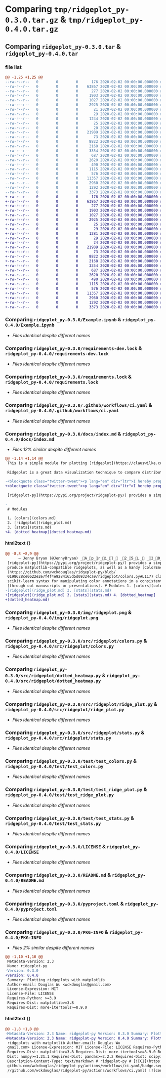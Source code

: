 # Comparing `tmp/ridgeplot_py-0.3.0.tar.gz` & `tmp/ridgeplot_py-0.4.0.tar.gz`

## Comparing `ridgeplot_py-0.3.0.tar` & `ridgeplot_py-0.4.0.tar`

### file list

```diff
@@ -1,25 +1,25 @@
--rw-r--r--   0        0        0      176 2020-02-02 00:00:00.000000 ridgeplot_py-0.3.0/.pre-commit-config.yaml
--rw-r--r--   0        0        0    63867 2020-02-02 00:00:00.000000 ridgeplot_py-0.3.0/Example.ipynb
--rw-r--r--   0        0        0      277 2020-02-02 00:00:00.000000 ridgeplot_py-0.3.0/mkdocs.yml
--rw-r--r--   0        0        0     1903 2020-02-02 00:00:00.000000 ridgeplot_py-0.3.0/requirements-dev.lock
--rw-r--r--   0        0        0     1027 2020-02-02 00:00:00.000000 ridgeplot_py-0.3.0/requirements.lock
--rw-r--r--   0        0        0     2925 2020-02-02 00:00:00.000000 ridgeplot_py-0.3.0/.github/workflows/ci.yaml
--rw-r--r--   0        0        0       21 2020-02-02 00:00:00.000000 ridgeplot_py-0.3.0/docs/colors.md
--rw-r--r--   0        0        0       29 2020-02-02 00:00:00.000000 ridgeplot_py-0.3.0/docs/dotted_heatmap.md
--rw-r--r--   0        0        0     1244 2020-02-02 00:00:00.000000 ridgeplot_py-0.3.0/docs/index.md
--rw-r--r--   0        0        0       25 2020-02-02 00:00:00.000000 ridgeplot_py-0.3.0/docs/ridge_plot.md
--rw-r--r--   0        0        0       20 2020-02-02 00:00:00.000000 ridgeplot_py-0.3.0/docs/stats.md
--rw-r--r--   0        0        0    21909 2020-02-02 00:00:00.000000 ridgeplot_py-0.3.0/img/ridgeplot.png
--rw-r--r--   0        0        0       73 2020-02-02 00:00:00.000000 ridgeplot_py-0.3.0/src/ridgeplot/__init__.py
--rw-r--r--   0        0        0     8822 2020-02-02 00:00:00.000000 ridgeplot_py-0.3.0/src/ridgeplot/colors.py
--rw-r--r--   0        0        0     2168 2020-02-02 00:00:00.000000 ridgeplot_py-0.3.0/src/ridgeplot/dotted_heatmap.py
--rw-r--r--   0        0        0     3354 2020-02-02 00:00:00.000000 ridgeplot_py-0.3.0/src/ridgeplot/ridge_plot.py
--rw-r--r--   0        0        0      687 2020-02-02 00:00:00.000000 ridgeplot_py-0.3.0/src/ridgeplot/stats.py
--rw-r--r--   0        0        0     2620 2020-02-02 00:00:00.000000 ridgeplot_py-0.3.0/test/test_colors.py
--rw-r--r--   0        0        0      490 2020-02-02 00:00:00.000000 ridgeplot_py-0.3.0/test/test_dotted_heatmap.py
--rw-r--r--   0        0        0     1115 2020-02-02 00:00:00.000000 ridgeplot_py-0.3.0/test/test_ridge_plot.py
--rw-r--r--   0        0        0      576 2020-02-02 00:00:00.000000 ridgeplot_py-0.3.0/test/test_stats.py
--rw-r--r--   0        0        0    11357 2020-02-02 00:00:00.000000 ridgeplot_py-0.3.0/LICENSE
--rw-r--r--   0        0        0     2960 2020-02-02 00:00:00.000000 ridgeplot_py-0.3.0/README.md
--rw-r--r--   0        0        0     1292 2020-02-02 00:00:00.000000 ridgeplot_py-0.3.0/pyproject.toml
--rw-r--r--   0        0        0     3373 2020-02-02 00:00:00.000000 ridgeplot_py-0.3.0/PKG-INFO
+-rw-r--r--   0        0        0      176 2020-02-02 00:00:00.000000 ridgeplot_py-0.4.0/.pre-commit-config.yaml
+-rw-r--r--   0        0        0    63867 2020-02-02 00:00:00.000000 ridgeplot_py-0.4.0/Example.ipynb
+-rw-r--r--   0        0        0      277 2020-02-02 00:00:00.000000 ridgeplot_py-0.4.0/mkdocs.yml
+-rw-r--r--   0        0        0     1903 2020-02-02 00:00:00.000000 ridgeplot_py-0.4.0/requirements-dev.lock
+-rw-r--r--   0        0        0     1027 2020-02-02 00:00:00.000000 ridgeplot_py-0.4.0/requirements.lock
+-rw-r--r--   0        0        0     2925 2020-02-02 00:00:00.000000 ridgeplot_py-0.4.0/.github/workflows/ci.yaml
+-rw-r--r--   0        0        0       25 2020-02-02 00:00:00.000000 ridgeplot_py-0.4.0/docs/colors.md
+-rw-r--r--   0        0        0       29 2020-02-02 00:00:00.000000 ridgeplot_py-0.4.0/docs/dotted_heatmap.md
+-rw-r--r--   0        0        0     1281 2020-02-02 00:00:00.000000 ridgeplot_py-0.4.0/docs/index.md
+-rw-r--r--   0        0        0       29 2020-02-02 00:00:00.000000 ridgeplot_py-0.4.0/docs/ridge_plot.md
+-rw-r--r--   0        0        0       24 2020-02-02 00:00:00.000000 ridgeplot_py-0.4.0/docs/stats.md
+-rw-r--r--   0        0        0    21909 2020-02-02 00:00:00.000000 ridgeplot_py-0.4.0/img/ridgeplot.png
+-rw-r--r--   0        0        0       73 2020-02-02 00:00:00.000000 ridgeplot_py-0.4.0/src/ridgeplot/__init__.py
+-rw-r--r--   0        0        0     8822 2020-02-02 00:00:00.000000 ridgeplot_py-0.4.0/src/ridgeplot/colors.py
+-rw-r--r--   0        0        0     2168 2020-02-02 00:00:00.000000 ridgeplot_py-0.4.0/src/ridgeplot/dotted_heatmap.py
+-rw-r--r--   0        0        0     3354 2020-02-02 00:00:00.000000 ridgeplot_py-0.4.0/src/ridgeplot/ridge_plot.py
+-rw-r--r--   0        0        0      687 2020-02-02 00:00:00.000000 ridgeplot_py-0.4.0/src/ridgeplot/stats.py
+-rw-r--r--   0        0        0     2620 2020-02-02 00:00:00.000000 ridgeplot_py-0.4.0/test/test_colors.py
+-rw-r--r--   0        0        0      490 2020-02-02 00:00:00.000000 ridgeplot_py-0.4.0/test/test_dotted_heatmap.py
+-rw-r--r--   0        0        0     1115 2020-02-02 00:00:00.000000 ridgeplot_py-0.4.0/test/test_ridge_plot.py
+-rw-r--r--   0        0        0      576 2020-02-02 00:00:00.000000 ridgeplot_py-0.4.0/test/test_stats.py
+-rw-r--r--   0        0        0    11357 2020-02-02 00:00:00.000000 ridgeplot_py-0.4.0/LICENSE
+-rw-r--r--   0        0        0     2960 2020-02-02 00:00:00.000000 ridgeplot_py-0.4.0/README.md
+-rw-r--r--   0        0        0     1292 2020-02-02 00:00:00.000000 ridgeplot_py-0.4.0/pyproject.toml
+-rw-r--r--   0        0        0     3373 2020-02-02 00:00:00.000000 ridgeplot_py-0.4.0/PKG-INFO
```

### Comparing `ridgeplot_py-0.3.0/Example.ipynb` & `ridgeplot_py-0.4.0/Example.ipynb`

 * *Files identical despite different names*

### Comparing `ridgeplot_py-0.3.0/requirements-dev.lock` & `ridgeplot_py-0.4.0/requirements-dev.lock`

 * *Files identical despite different names*

### Comparing `ridgeplot_py-0.3.0/requirements.lock` & `ridgeplot_py-0.4.0/requirements.lock`

 * *Files identical despite different names*

### Comparing `ridgeplot_py-0.3.0/.github/workflows/ci.yaml` & `ridgeplot_py-0.4.0/.github/workflows/ci.yaml`

 * *Files identical despite different names*

### Comparing `ridgeplot_py-0.3.0/docs/index.md` & `ridgeplot_py-0.4.0/docs/index.md`

 * *Files 12% similar despite different names*

```diff
@@ -1,14 +1,14 @@
 This is a simple module for plotting [ridgeplot](https://clauswilke.com/blog/2017/09/15/goodbye-joyplots/) with the [scipy ecosystem](https://www.scipy.org/about.html).
 
 Ridgeplot is a great data visualization technique to compare distributions from multiple groups at the same time, and was first introduced in 2017 as joy plot:
 
-<blockquote class="twitter-tweet"><p lang="en" dir="ltr">I hereby propose that we call these &quot;joy plots&quot; <a href="https://twitter.com/hashtag/rstats?src=hash&amp;ref_src=twsrc%5Etfw">#rstats</a> <a href="https://t.co/uuLGpQLAwY">https://t.co/uuLGpQLAwY</a></p>&mdash; Jenny Bryan (@JennyBryan) <a href="https://twitter.com/JennyBryan/status/856674638981550080?ref_src=twsrc%5Etfw">April 25, 2017</a></blockquote> 
+<blockquote class="twitter-tweet"><p lang="en" dir="ltr">I hereby propose that we call these &quot;joy plots&quot; <a href="https://twitter.com/hashtag/rstats?src=hash&amp;ref_src=twsrc%5Etfw">#rstats</a> <a href="https://t.co/uuLGpQLAwY">https://t.co/uuLGpQLAwY</a></p>&mdash; Jenny Bryan (@JennyBryan) <a href="https://twitter.com/JennyBryan/status/856674638981550080?ref_src=twsrc%5Etfw">April 25, 2017</a></blockquote>
 
 [ridgeplot-py](https://pypi.org/project/ridgeplot-py/) provides a simple API to produce matplotlib-compatible ridgeplots, as well as a handy [ColorEncoder](https://github.com/wckdouglas/ridgeplot-py/blob/0198628ce0622e2e7f4f4e9284165d5d09324ca9/ridgeplot/colors.py#L117) class with scikit-learn syntax for manipulating color annotations in a consistent way [through out manuscripts or presentations].
 
-
 # Modules
 
 1. [colors](colors.md)
 2. [ridgeplot](ridge_plot.md)
 3. [stats](stats.md)
+4. [dotted_heatmap](dotted_heatmap.md)
```

#### html2text {}

```diff
@@ -8,8 +8,9 @@
      — Jenny Bryan (@JennyBryan) _A_p_r_i_l_ _2_5_,_ _2_0_1_7
 [ridgeplot-py](https://pypi.org/project/ridgeplot-py/) provides a simple API to
 produce matplotlib-compatible ridgeplots, as well as a handy [ColorEncoder]
 (https://github.com/wckdouglas/ridgeplot-py/blob/
 0198628ce0622e2e7f4f4e9284165d5d09324ca9/ridgeplot/colors.py#L117) class with
 scikit-learn syntax for manipulating color annotations in a consistent way
 [through out manuscripts or presentations]. # Modules 1. [colors](colors.md) 2.
-[ridgeplot](ridge_plot.md) 3. [stats](stats.md)
+[ridgeplot](ridge_plot.md) 3. [stats](stats.md) 4. [dotted_heatmap]
+(dotted_heatmap.md)
```

### Comparing `ridgeplot_py-0.3.0/img/ridgeplot.png` & `ridgeplot_py-0.4.0/img/ridgeplot.png`

 * *Files identical despite different names*

### Comparing `ridgeplot_py-0.3.0/src/ridgeplot/colors.py` & `ridgeplot_py-0.4.0/src/ridgeplot/colors.py`

 * *Files identical despite different names*

### Comparing `ridgeplot_py-0.3.0/src/ridgeplot/dotted_heatmap.py` & `ridgeplot_py-0.4.0/src/ridgeplot/dotted_heatmap.py`

 * *Files identical despite different names*

### Comparing `ridgeplot_py-0.3.0/src/ridgeplot/ridge_plot.py` & `ridgeplot_py-0.4.0/src/ridgeplot/ridge_plot.py`

 * *Files identical despite different names*

### Comparing `ridgeplot_py-0.3.0/src/ridgeplot/stats.py` & `ridgeplot_py-0.4.0/src/ridgeplot/stats.py`

 * *Files identical despite different names*

### Comparing `ridgeplot_py-0.3.0/test/test_colors.py` & `ridgeplot_py-0.4.0/test/test_colors.py`

 * *Files identical despite different names*

### Comparing `ridgeplot_py-0.3.0/test/test_ridge_plot.py` & `ridgeplot_py-0.4.0/test/test_ridge_plot.py`

 * *Files identical despite different names*

### Comparing `ridgeplot_py-0.3.0/test/test_stats.py` & `ridgeplot_py-0.4.0/test/test_stats.py`

 * *Files identical despite different names*

### Comparing `ridgeplot_py-0.3.0/LICENSE` & `ridgeplot_py-0.4.0/LICENSE`

 * *Files identical despite different names*

### Comparing `ridgeplot_py-0.3.0/README.md` & `ridgeplot_py-0.4.0/README.md`

 * *Files identical despite different names*

### Comparing `ridgeplot_py-0.3.0/pyproject.toml` & `ridgeplot_py-0.4.0/pyproject.toml`

 * *Files identical despite different names*

### Comparing `ridgeplot_py-0.3.0/PKG-INFO` & `ridgeplot_py-0.4.0/PKG-INFO`

 * *Files 2% similar despite different names*

```diff
@@ -1,10 +1,10 @@
 Metadata-Version: 2.3
 Name: ridgeplot-py
-Version: 0.3.0
+Version: 0.4.0
 Summary: Plotting ridgeplots with matplotlib
 Author-email: Douglas Wu <wckdouglas@gmail.com>
 License-Expression: MIT
 License-File: LICENSE
 Requires-Python: >=3.9
 Requires-Dist: matplotlib>=3.8
 Requires-Dist: more-itertools>=8.9.0
```

#### html2text {}

```diff
@@ -1,8 +1,8 @@
-Metadata-Version: 2.3 Name: ridgeplot-py Version: 0.3.0 Summary: Plotting
+Metadata-Version: 2.3 Name: ridgeplot-py Version: 0.4.0 Summary: Plotting
 ridgeplots with matplotlib Author-email: Douglas Wu
 gmail.com> License-Expression: MIT License-File: LICENSE Requires-Python: >=3.9
 Requires-Dist: matplotlib>=3.8 Requires-Dist: more-itertools>=8.9.0 Requires-
 Dist: numpy>=1.21.1 Requires-Dist: pandas>=2.2.2 Requires-Dist: scipy>=1.8.0
 Description-Content-Type: text/markdown # ridgeplot-py # [![CI](https://
 github.com/wckdouglas/ridgeplot-py/actions/workflows/ci.yaml/badge.svg)](https:
 //github.com/wckdouglas/ridgeplot-py/actions/workflows/ci.yaml) [![codecov]
```

